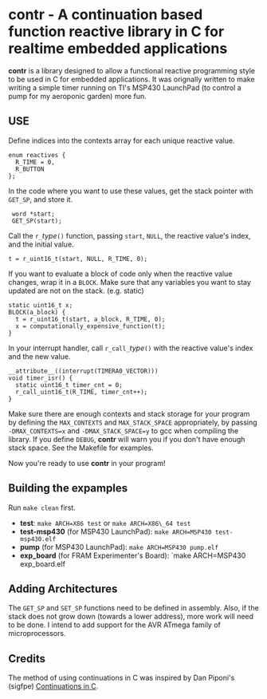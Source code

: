 contr - A continuation based function reactive library in C for realtime embedded applications
==============================================================================================

__contr__ is a library designed to allow a functional reactive programming style to be used in C for embedded applications. It was orignally written to make writing a simple timer running on TI's MSP430 LaunchPad (to control a pump for my aeroponic garden) more fun.

USE
---

Define indices into the contexts array for each unique reactive value.

    enum reactives {
      R_TIME = 0,
      R_BUTTON
    };

In the code where you want to use these values, get the stack pointer with `GET_SP`, and store it.

     word *start;
     GET_SP(start);

Call the `r_`_type_`()` function, passing `start`, `NULL`, the reactive value's index, and the initial value.

    t = r_uint16_t(start, NULL, R_TIME, 0);

If you want to evaluate a block of code only when the reactive value changes, wrap it in a `BLOCK`.  Make sure that any variables you want to stay updated are not on the stack. (e.g. static)

    static uint16_t x;
    BLOCK(a_block) {
      t = r_uint16_t(start, a_block, R_TIME, 0);
      x = computationally_expensive_function(t);
    }

In your interrupt handler, call `r_call_`_type_`()` with the reactive value's index and the new value.


    __attribute__((interrupt(TIMERA0_VECTOR)))
    void timer_isr() {
      static uint16_t timer_cnt = 0;
      r_call_uint16_t(R_TIME, timer_cnt++);
    }

Make sure there are enough contexts and stack storage for your program by defining the `MAX_CONTEXTS` and `MAX_STACK_SPACE` appropriately, by passing `-DMAX_CONTEXTS=x` and `-DMAX_STACK_SPACE=y` to gcc when compiling the library.  If you define `DEBUG`, __contr__ will warn you if you don't have enough stack space.  See the Makefile for examples.

Now you're ready to use __contr__ in your program!

Building the expamples
----------------------

Run `make clean` first.

* __test__: `make ARCH=X86 test` or `make ARCH=X86\_64 test`
* __test-msp430__ (for MSP430 LaunchPad): `make ARCH=MSP430 test-msp430.elf`
* __pump__ (for MSP430 LaunchPad): `make ARCH=MSP430 pump.elf`
* __exp\_board__ (for FRAM Experimenter's Board): `make ARCH=MSP430 exp\_board.elf

Adding Architectures
--------------------

The `GET_SP` and `SET_SP` functions need to be defined in assembly.  Also, if the stack does not grow down (towards a lower address), more work will need to be done.  I intend to add support for the AVR ATmega family of microprocessors.

Credits
-------

The method of using continuations in C was inspired by Dan Piponi's (sigfpe) [Continuations in C](http://homepage.mac.com/sigfpe/Computing/continuations.html).
